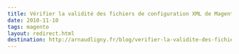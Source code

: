 ```yaml
---
title: Vérifier la validité des fichiers de configuration XML de Magento
date: 2010-11-10
tags: magento
layout: redirect.html
destination: http://arnaudligny.fr/blog/verifier-la-validite-des-fichiers-de-configuration-xml-de-magento/
---
```

